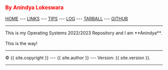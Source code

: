 ---
---
<span style="color:red; font-weight:bold; font-size:larger;">By Anindya Lokeswara</span>
<br><br>
[HOME](https://github.com/anindyalkwr/os222) ---
[LINKS](https://anindyalkwr.github.io/os222/links.md/) ---
[TIPS](https://anindyalkwr.github.io/os222/tips.md) ---
[LOG](https://anindyalkwr.github.io/os222/TXT/mylog.txt) ---
[TARBALL](https://os.vlsm.org/Log/anindyalkwr.tar.bz2.txt) ---
[GITHUB](https://github.com/anindyalkwr)
<br>
<hr>
This is my Operating Systems 2022/2023 Repository and I am **Anindya**.
<br><br>
This is the way!
<br>
<hr>
&copy; {{ site.copyright }} --- {{ site.author }} --- Version: {{ site.version }}.
<hr>
<br>
